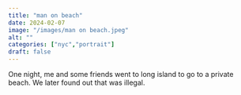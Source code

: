 ```yaml
---
title: "man on beach"
date: 2024-02-07
image: "/images/man on beach.jpeg"
alt: ""
categories: ["nyc","portrait"]
draft: false
---
```


One night, me and some friends went to long island to go to a private beach. We later found out that was illegal.